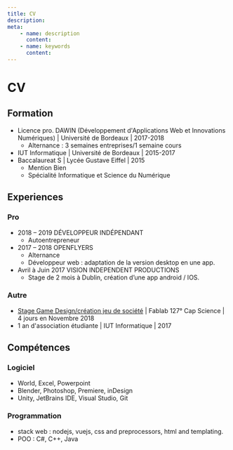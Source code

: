 ```yaml
---
title: CV
description:
meta:
    - name: description
      content:
    - name: keywords
      content:
---
```

# CV
## Formation
- Licence pro. DAWIN (Développement d'Applications Web et Innovations Numériques) | Université de Bordeaux | 2017-2018
  - Alternance : 3 semaines entreprises/1 semaine cours
- IUT Informatique | Université de Bordeaux | 2015-2017
- Baccalaureat S | Lycée Gustave Eiffel | 2015
  - Mention Bien
  - Spécialité Informatique et Science du Numérique

## Experiences
### Pro
- 2018 – 2019 DÉVELOPPEUR INDÉPENDANT
  - Autoentrepreneur
- 2017 – 2018 OPENFLYERS
  - Alternance
  - Développeur web : adaptation de la version desktop en une app.
- Avril à Juin 2017 VISION INDEPENDENT PRODUCTIONS
  - Stage de 2 mois à Dublin, création d’une app android / IOS.
### Autre
- [Stage Game Design/création jeu de société](https://www.fablab127.net/#!/projects/jeu-de-societe-homonculus) | Fablab 127° Cap Science | 4 jours en Novembre 2018
- 1 an d'association étudiante | IUT Informatique | 2017

## Compétences
### Logiciel
- World, Excel, Powerpoint
- Blender, Photoshop, Premiere, inDesign
- Unity, JetBrains IDE, Visual Studio, Git
### Programmation
- stack web : nodejs, vuejs, css and preprocessors, html and templating. 
- POO : C#, C++, Java

